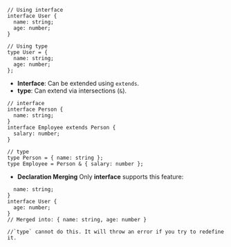 
```
// Using interface
interface User {
  name: string;
  age: number;
}

// Using type
type User = {
  name: string;
  age: number;
};

```

- **Interface**: Can be extended using `extends`.
- **type**: Can extend via intersections (`&`).

```
// interface
interface Person {
  name: string;
}
interface Employee extends Person {
  salary: number;
}

// type
type Person = { name: string };
type Employee = Person & { salary: number };

```

- **Declaration Merging** Only **interface** supports this feature:
```interface User {
  name: string;
}
interface User {
  age: number;
}
// Merged into: { name: string, age: number }

//`type` cannot do this. It will throw an error if you try to redefine it.
```
